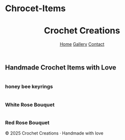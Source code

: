# Chrocet-Items
<!DOCTYPE html>
<html lang="en">
<head>
  <meta charset="UTF-8" />
  <meta name="viewport" content="width=device-width, initial-scale=1.0"/>
</head>
<body>
<!DOCTYPE html>
<html lang="en">
<head>
  <meta charset="UTF-8" />
  <meta name="viewport" content="width=device-width, initial-scale=1.0"/>
  
  <header>
    <h1>Crochet Creations</h1>
    <nav>
      <a href="#">Home</a>
      <a href="#">Gallery</a>
      <a href="#">Contact</a>
    </nav>
  </header>

  <section class="hero">
    <h2>Handmade Crochet Items with Love</h2>
    <p></p>
  </section>

  <section class="products">
    <div class="product">
      <img src="https://via.placeholder.com/200x200.png?text=Baby+Hat" alt="">
      <h3>honey bee keyrings</h3>
      <p></p>
    </div>
    <div class="product">
      <img src="https://via.placeholder.com/200x200.png?text=Blanket" alt="">
      <h3>White Rose Bouquet</h3>
      <p></p>
    </div>
    <div class="product">
      <img src="https://via.placeholder.com/200x200.png?text=Booties" alt="">
      <h3>Red Rose Bouquet</h3>
      <p></p>
    </div>
  </section>

  <footer>
    <p>© 2025 Crochet Creations · Handmade with love</p>
  </footer>
